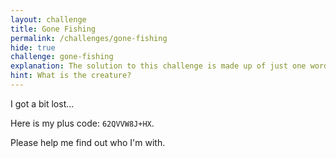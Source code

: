```yaml
---
layout: challenge
title: Gone Fishing
permalink: /challenges/gone-fishing
hide: true
challenge: gone-fishing
explanation: The solution to this challenge is made up of just one word.
hint: What is the creature?
---
```


I got a bit lost...  

Here is my plus code: `62QVVW8J+HX`.

Please help me find out who I'm with.